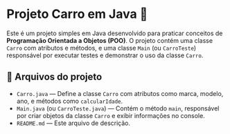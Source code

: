 # Projeto Carro em Java 🚗

Este é um projeto simples em Java desenvolvido para praticar conceitos de **Programação Orientada a Objetos (POO)**. O projeto contém uma classe `Carro` com atributos e métodos, e uma classe `Main` (ou `CarroTeste`) responsável por executar testes e demonstrar o uso da classe `Carro`.

## 📄 Arquivos do projeto

- `Carro.java` — Define a classe `Carro` com atributos como marca, modelo, ano, e métodos como `calcularIdade`.
- `Main.java` (ou `CarroTeste.java`) — Contém o método `main`, responsável por criar objetos da classe `Carro` e exibir informações no console.
- `README.md` — Este arquivo de descrição.
